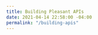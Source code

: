 ```yaml
---
title: Building Pleasant APIs
date: 2021-04-14 22:58:00 -04:00
permalink: "/building-apis"
---
```


